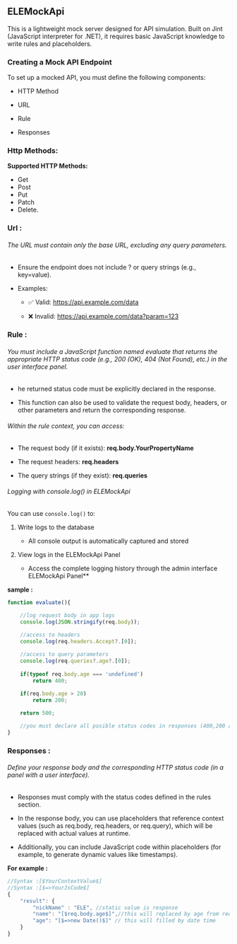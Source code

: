 ﻿## ELEMockApi
This is a lightweight mock server designed for API simulation. Built on Jint (JavaScript interpreter for .NET), it requires basic JavaScript knowledge to write rules and placeholders.


### Creating a Mock API Endpoint
To set up a mocked API, you must define the following components:

- HTTP Method 

- URL 

- Rule 

- Responses

### Http Methods:
**Supported HTTP Methods:**
- Get
- Post 
- Put
- Patch 
- Delete.

### Url :
###### The URL must contain only the base URL, excluding any query parameters.

- Ensure the endpoint does not include ? or query strings (e.g., key=value).

- Examples:

    - ✅ Valid:  https://api.example.com/data

    - ❌ Invalid: https://api.example.com/data?param=123

### Rule :

###### You must include a JavaScript function named evaluate that returns the appropriate HTTP status code (e.g., 200 (OK), 404 (Not Found), etc.) in the user interface panel.

- he returned status code must be explicitly declared in the response.

- This function can also be used to validate the request body, headers, or other parameters and return the corresponding response.

###### Within the rule context, you can access:

- The request body (if it exists): **req.body.YourPropertyName**

- The request headers: **req.headers**

- The query strings (if they exist): **req.queries**



###### Logging with console.log() in ELEMockApi 

You can use ```console.log()``` to:

1. Write logs to the database

    - All console output is automatically captured and stored

2. View logs in the ELEMockApi Panel
    - Access the complete logging history through the admin interface
ELEMockApi Panel**

**sample :**
```js
function evaluate(){

    //log request body in app logs
    console.log(JSON.stringify(req.body));

    //access to headers
    console.log(req.headers.Accept?.[0]);
    
    //access to query parameters
    console.log(req.queries?.age?.[0]);
    
    if(typeof req.body.age === 'undefined')
        return 400;

    if(req.body.age > 20)
        return 200;
    
    return 500;

    //you must declare all posible status codes in responses (400,200 and 500)
}
```

### Responses :
###### Define your response body and the corresponding HTTP status code (in a panel with a user interface).

- Responses must comply with the status codes defined in the rules section.

- In the response body, you can use placeholders that reference context values (such as req.body, req.headers, or req.query), which will be replaced with actual values at runtime.

- Additionally, you can include JavaScript code within placeholders (for example, to generate dynamic values like timestamps).


**For example :**
```js
//Syntax :[$YourContextValue$]
//Syntax :[$=>YourJsCode$]
{
    "result": {
        "nickName" : "ELE", //static value is response
        "name": "[$req.body.age$]",//this will replaced by age from request body
        "age": "[$=>new Date()$]" // this will filled by date time
    }
}
```












